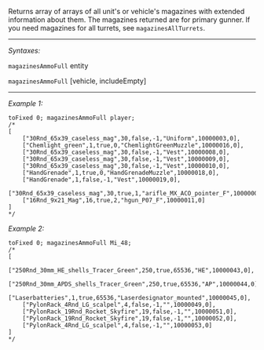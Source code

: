 Returns array of arrays of all unit's or vehicle's magazines with extended information about them. The magazines returned are for primary gunner. If you need magazines for all turrets, see `magazinesAllTurrets`.


---
*Syntaxes:*

`magazinesAmmoFull` entity

`magazinesAmmoFull` [vehicle, includeEmpty]

---
*Example 1:*

```sqf
toFixed 0; magazinesAmmoFull player;
/*
[
	["30Rnd_65x39_caseless_mag",30,false,-1,"Uniform",10000003,0],
	["Chemlight_green",1,true,0,"ChemlightGreenMuzzle",10000016,0],
	["30Rnd_65x39_caseless_mag",30,false,-1,"Vest",10000008,0],
	["30Rnd_65x39_caseless_mag",30,false,-1,"Vest",10000009,0],
	["30Rnd_65x39_caseless_mag",30,false,-1,"Vest",10000010,0],
	["HandGrenade",1,true,0,"HandGrenadeMuzzle",10000018,0],
	["HandGrenade",1,false,-1,"Vest",10000019,0],
	["30Rnd_65x39_caseless_mag",30,true,1,"arifle_MX_ACO_pointer_F",10000001,0],
	["16Rnd_9x21_Mag",16,true,2,"hgun_P07_F",10000011,0]
]
*/
```

*Example 2:*

```sqf
toFixed 0; magazinesAmmoFull Mi_48;
/*
[
	["250Rnd_30mm_HE_shells_Tracer_Green",250,true,65536,"HE",10000043,0],
	["250Rnd_30mm_APDS_shells_Tracer_Green",250,true,65536,"AP",10000044,0],
	["Laserbatteries",1,true,65536,"Laserdesignator_mounted",10000045,0],
	["PylonRack_4Rnd_LG_scalpel",4,false,-1,"",10000049,0],
	["PylonRack_19Rnd_Rocket_Skyfire",19,false,-1,"",10000051,0],
	["PylonRack_19Rnd_Rocket_Skyfire",19,false,-1,"",10000052,0],
	["PylonRack_4Rnd_LG_scalpel",4,false,-1,"",10000053,0]
]
*/
```